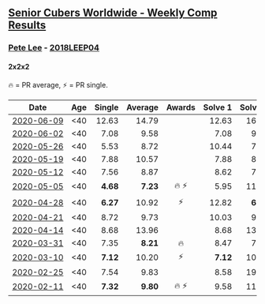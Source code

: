 <style>table {white-space: nowrap;}</style>

## [Senior Cubers Worldwide - Weekly Comp Results](/scw-comp/results/)
### [Pete Lee](../pete_lee.md) - [2018LEEP04](https://www.worldcubeassociation.org/persons/2018LEEP04?event=222)
#### 2x2x2

🔥 = PR average, ⚡ = PR single.

| Date | Age | Single | Average | Awards | Solve 1 | Solve 2 | Solve 3 | Solve 4 | Solve 5 | Video |
| :--: | :--: | --: | --: | :--: | --: | --: | --: | --: | --: | :-- |
| [2020-06-09](../../results/222/2020-06-09.md) | <40 | 12.63 | 14.79 |  | 12.63 | 16.71 | 13.90 | 13.77 | 18.13 | [Link](https://www.facebook.com/events/903549840109576/permalink/906719076459319/) |
| [2020-06-02](../../results/222/2020-06-02.md) | <40 | 7.08 | 9.58 |  | 7.08 | 9.24 | 11.27 | 9.50 | 10.01 | [Link](https://www.facebook.com/events/3373950429496747/permalink/3379309468960843/) |
| [2020-05-26](../../results/222/2020-05-26.md) | <40 | 5.53 | 8.72 |  | 10.44 | 7.88 | 8.43 | 9.85 | 5.53 | [Link](https://www.facebook.com/events/688407551989463/permalink/691223218374563/) |
| [2020-05-19](../../results/222/2020-05-19.md) | <40 | 7.88 | 10.57 |  | 7.88 | 8.55 | 11.24 | 11.92 | 13.94 | [Link](https://www.facebook.com/events/1880761498725633/permalink/1886830094785440/) |
| [2020-05-12](../../results/222/2020-05-12.md) | <40 | 7.56 | 8.87 |  | 8.62 | 7.56 | DNF | 9.24 | 8.76 | [Link](https://www.facebook.com/events/546188069600739/permalink/550262485859964/) |
| [2020-05-05](../../results/222/2020-05-05.md) | <40 | **4.68** | **7.23** | 🔥 ⚡ | 5.95 | 11.98 | **4.68** | 6.76 | 9.00 | [Link](https://www.facebook.com/events/3313106775587396/permalink/3316052955292778/) |
| [2020-04-28](../../results/222/2020-04-28.md) | <40 | **6.27** | 10.92 | ⚡ | 12.82 | **6.27** | 11.44 | 8.51 | DNF | [Link](https://www.facebook.com/events/535188653858103/permalink/537622746948027/) |
| [2020-04-21](../../results/222/2020-04-21.md) | <40 | 8.72 | 9.73 |  | 10.03 | 9.96 | 9.20 | 12.60 | 8.72 | [Link](https://www.facebook.com/events/880278499062375/permalink/883320602091498/) |
| [2020-04-14](../../results/222/2020-04-14.md) | <40 | 8.68 | 13.96 |  | 8.68 | 13.33 | 11.11 | 18.66 | 17.45 | [Link](https://www.facebook.com/events/982619255468618/permalink/985948781802332/) |
| [2020-03-31](../../results/222/2020-03-31.md) | <40 | 7.35 | **8.21** | 🔥 | 8.47 | 7.35 | 8.27 | 7.91 | 25.04 | [Link](https://www.facebook.com/events/637372103486119/permalink/639529199937076/) |
| [2020-03-10](../../results/222/2020-03-10.md) | <40 | **7.12** | 10.20 | ⚡ | **7.12** | 10.38 | 9.88 | 10.34 | 13.64 | [Link](https://www.facebook.com/events/654143022005686/permalink/657880148298640/) |
| [2020-02-25](../../results/222/2020-02-25.md) | <40 | 7.54 | 9.83 |  | 8.58 | 19.04 | 10.07 | 7.54 | 10.85 | [Link](https://www.facebook.com/events/2972213492840148/permalink/2982626551798842/) |
| [2020-02-11](../../results/222/2020-02-11.md) | <40 | **7.32** | **9.80** | 🔥 ⚡ | 9.58 | 11.78 | 8.05 | **7.32** | 12.03 | [Link](https://www.facebook.com/events/176704156956327/permalink/179850233308386/) |


<!-- Global site tag (gtag.js) - Google Analytics -->
<script async src="https://www.googletagmanager.com/gtag/js?id=UA-86348435-3"></script>
<script>window.dataLayer = window.dataLayer || []; function gtag() {dataLayer.push(arguments);} gtag('js', new Date()); gtag('config', 'UA-86348435-3');</script>
